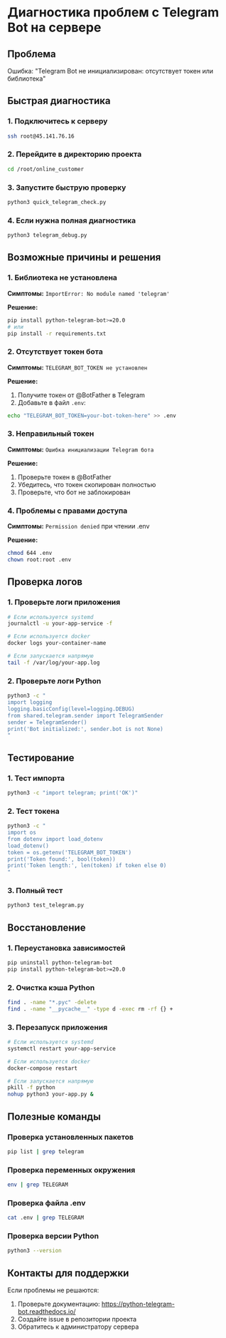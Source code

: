 # Диагностика проблем с Telegram Bot на сервере

## Проблема
Ошибка: "Telegram Bot не инициализирован: отсутствует токен или библиотека"

## Быстрая диагностика

### 1. Подключитесь к серверу
```bash
ssh root@45.141.76.16
```

### 2. Перейдите в директорию проекта
```bash
cd /root/online_customer
```

### 3. Запустите быструю проверку
```bash
python3 quick_telegram_check.py
```

### 4. Если нужна полная диагностика
```bash
python3 telegram_debug.py
```

## Возможные причины и решения

### 1. Библиотека не установлена
**Симптомы:** `ImportError: No module named 'telegram'`

**Решение:**
```bash
pip install python-telegram-bot>=20.0
# или
pip install -r requirements.txt
```

### 2. Отсутствует токен бота
**Симптомы:** `TELEGRAM_BOT_TOKEN не установлен`

**Решение:**
1. Получите токен от @BotFather в Telegram
2. Добавьте в файл `.env`:
```bash
echo "TELEGRAM_BOT_TOKEN=your-bot-token-here" >> .env
```

### 3. Неправильный токен
**Симптомы:** `Ошибка инициализации Telegram бота`

**Решение:**
1. Проверьте токен в @BotFather
2. Убедитесь, что токен скопирован полностью
3. Проверьте, что бот не заблокирован

### 4. Проблемы с правами доступа
**Симптомы:** `Permission denied` при чтении .env

**Решение:**
```bash
chmod 644 .env
chown root:root .env
```

## Проверка логов

### 1. Проверьте логи приложения
```bash
# Если используется systemd
journalctl -u your-app-service -f

# Если используется docker
docker logs your-container-name

# Если запускается напрямую
tail -f /var/log/your-app.log
```

### 2. Проверьте логи Python
```bash
python3 -c "
import logging
logging.basicConfig(level=logging.DEBUG)
from shared.telegram.sender import TelegramSender
sender = TelegramSender()
print('Bot initialized:', sender.bot is not None)
"
```

## Тестирование

### 1. Тест импорта
```bash
python3 -c "import telegram; print('OK')"
```

### 2. Тест токена
```bash
python3 -c "
import os
from dotenv import load_dotenv
load_dotenv()
token = os.getenv('TELEGRAM_BOT_TOKEN')
print('Token found:', bool(token))
print('Token length:', len(token) if token else 0)
"
```

### 3. Полный тест
```bash
python3 test_telegram.py
```

## Восстановление

### 1. Переустановка зависимостей
```bash
pip uninstall python-telegram-bot
pip install python-telegram-bot>=20.0
```

### 2. Очистка кэша Python
```bash
find . -name "*.pyc" -delete
find . -name "__pycache__" -type d -exec rm -rf {} +
```

### 3. Перезапуск приложения
```bash
# Если используется systemd
systemctl restart your-app-service

# Если используется docker
docker-compose restart

# Если запускается напрямую
pkill -f python
nohup python3 your-app.py &
```

## Полезные команды

### Проверка установленных пакетов
```bash
pip list | grep telegram
```

### Проверка переменных окружения
```bash
env | grep TELEGRAM
```

### Проверка файла .env
```bash
cat .env | grep TELEGRAM
```

### Проверка версии Python
```bash
python3 --version
```

## Контакты для поддержки

Если проблемы не решаются:
1. Проверьте документацию: https://python-telegram-bot.readthedocs.io/
2. Создайте issue в репозитории проекта
3. Обратитесь к администратору сервера
